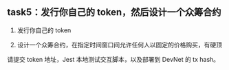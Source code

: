 ## task5：发行你自己的 token，然后设计一个众筹合约

1. 发行你自己的 token

2. 设计一个众筹合约，在指定时间窗口间允许任何人以固定的价格购买，有硬顶

请提交 token 地址，Jest 本地测试交互脚本，以及部署到 DevNet 的 tx hash。
